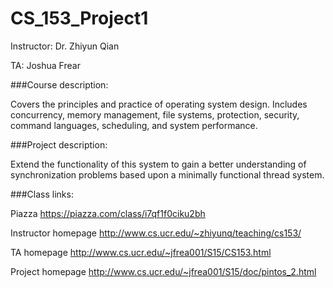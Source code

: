 # CS_153_Project1

Instructor: Dr. Zhiyun Qian

TA: Joshua Frear

###Course description:

Covers the principles and practice of operating system design. Includes concurrency, memory management, file systems, protection, security, command languages, scheduling, and system performance. 

###Project description:

Extend the functionality of this system to gain a better understanding of synchronization problems based upon a minimally functional thread system.

###Class links:

Piazza                  https://piazza.com/class/i7qf1f0ciku2bh 

Instructor homepage     http://www.cs.ucr.edu/~zhiyunq/teaching/cs153/ 

TA homepage             http://www.cs.ucr.edu/~jfrea001/S15/CS153.html

Project homepage        http://www.cs.ucr.edu/~jfrea001/S15/doc/pintos_2.html
